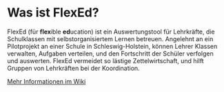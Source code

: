 # Was ist FlexEd?

FlexEd (für **flex**ible **ed**ucation) ist ein Auswertungstool für Lehrkräfte, die Schulklassen mit selbstorganisiertem Lernen betreuen. Angelehnt an ein Pilotprojekt an einer Schule in Schleswig-Holstein, können Lehrer Klassen verwalten, Aufgaben verteilen, und den Fortschritt der Schüler verfolgen und auswerten. FlexEd vermeidet so lästige Zettelwirtschaft, und hilft Gruppen von Lehrkräften bei der Koordination.

[Mehr Informationen im Wiki](https://git.haw-hamburg.de/acm167/flexed-mobile/-/wikis/home)
